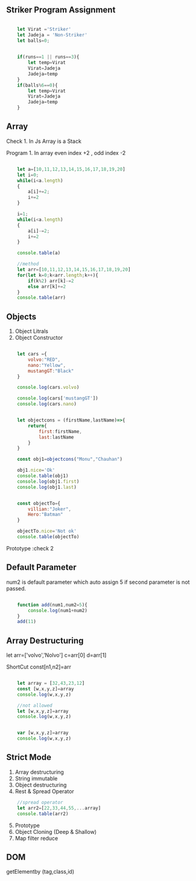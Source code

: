 ## Striker Program Assignment

```javascript

    let Virat ='Striker'
    let Jadeja = 'Non-Striker'
    let balls=0;

    
    if(runs==1 || runs==3){
        let temp=Virat
        Virat=Jadeja
        Jadeja=temp
    }
    if(balls%6==0){
        let temp=Virat
        Virat=Jadeja
        Jadeja=temp
    }

```

## Array

Check 1. In Js Array is a Stack

Program 1.
In array even index +2 , odd index -2

```javascript

    let a=[10,11,12,13,14,15,16,17,18,19,20]
    let i=0;
    while(i<a.length)
    {
        a[i]+=2;
        i+=2
    }

    i=1;
    while(i<a.length)
    {
        a[i]-=2;
        i+=2
    }

    console.table(a)

    //method
    let arr=[10,11,12,13,14,15,16,17,18,19,20]
    for(let k=0;k<arr.length;k++){
        if(k%2) arr[k]-=2
        else arr[k]+=2
    }
    console.table(arr)

```

## Objects

1. Object Litrals
2. Object Constructor

```javascript

    let cars ={
        volvo:"RED",
        nano:"Yellow",
        mustangGT:"Black"
    }

    console.log(cars.volvo)

    console.log(cars['mustangGT'])
    console.log(cars.nano)


    let objectcons = (firstName,lastName)=>{
        return{
            first:firstName,
            last:lastName
        }
    }

    const obj1=objectcons("Monu","Chauhan")

    obj1.nice='Ok'
    console.table(obj1)
    console.log(obj1.first)
    console.log(obj1.last)


    const objectTo={
        villian:"Joker",
        Hero:"Batman"
    }

    objectTo.nice='Not ok'
    console.table(objectTo)

```


Prototype :check 2


## Default Parameter

num2 is default parameter which auto assign 5 if second parameter is not passed.

```javascript

    function add(num1,num2=5){
        console.log(num1+num2)
    }
    add(11)

```

## Array Destructuring

let arr=['volvo','Nolvo']
c=arr[0]
d=arr[1]

ShortCut
const[n1,n2]=arr

```javascript

    let array = [32,43,23,12]
    const [w,x,y,z]=array
    console.log(w,x,y,z)

```

```javascript
    //not allowed
    let [w,x,y,z]=array
    console.log(w,x,y,z)


    var [w,x,y,z]=array
    console.log(w,x,y,z)

```

## Strict Mode
1. Array destructuring
2. String immutable
3. Object destructuring
4. Rest & Spread Operator

```javascript
    //spread operator
    let arr2=[22,33,44,55,...array]
    console.table(arr2)
```
5. Prototype
6. Object Cloning (Deep & Shallow)
7. Map filter reduce

## DOM
getElementby (tag,class,id)
